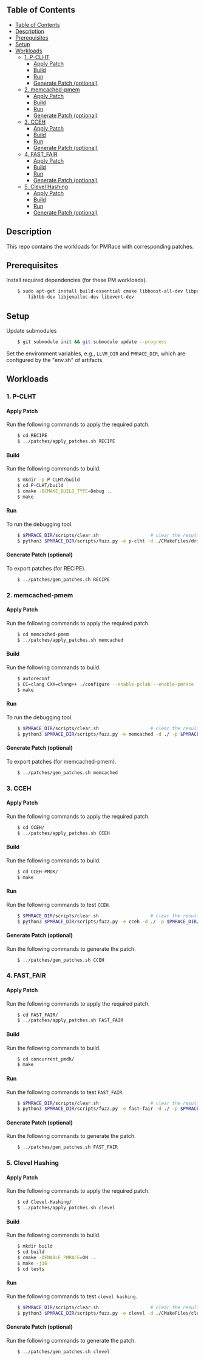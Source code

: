 Table of Contents
-----------------

- [Table of Contents](#table-of-contents)
- [Description](#description)
- [Prerequisites](#prerequisites)
- [Setup](#setup)
- [Workloads](#workloads)
  - [1. P-CLHT](#1-p-clht)
    - [Apply Patch](#apply-patch)
    - [Build](#build)
    - [Run](#run)
    - [Generate Patch (optional)](#generate-patch-optional)
  - [2. memcached-pmem](#2-memcached-pmem)
    - [Apply Patch](#apply-patch-1)
    - [Build](#build-1)
    - [Run](#run-1)
    - [Generate Patch (optional)](#generate-patch-optional-1)
  - [3. CCEH](#3-cceh)
    - [Apply Patch](#apply-patch-2)
    - [Build](#build-2)
    - [Run](#run-2)
    - [Generate Patch (optional)](#generate-patch-optional-2)
  - [4. FAST_FAIR](#4-fast_fair)
    - [Apply Patch](#apply-patch-3)
    - [Build](#build-3)
    - [Run](#run-3)
    - [Generate Patch (optional)](#generate-patch-optional-3)
  - [5. Clevel Hashing](#5-clevel-hashing)
    - [Apply Patch](#apply-patch-4)
    - [Build](#build-4)
    - [Run](#run-4)
    - [Generate Patch (optional)](#generate-patch-optional-4)

## Description

This repo contains the workloads for PMRace with corresponding patches.

## Prerequisites

Install required dependencies (for these PM workloads).

```sh
    $ sudo apt-get install build-essential cmake libboost-all-dev libpapi-dev default-jdk \
        libtbb-dev libjemalloc-dev libevent-dev
```

## Setup

Update submodules

```sh
    $ git submodule init && git submodule update --progress
```

Set the environment variables, e.g., `LLVM_DIR` and `PMRACE_DIR`, which are configured by the "env.sh" of artifacts.

## Workloads

### 1. P-CLHT

#### Apply Patch

Run the following commands to apply the required patch.

```sh
    $ cd RECIPE
    $ ../patches/apply_patches.sh RECIPE
```

#### Build

Run the following commands to build.

```sh
    $ mkdir -p P-CLHT/build
    $ cd P-CLHT/build
    $ cmake -DCMAKE_BUILD_TYPE=Debug ..
    $ make
```

#### Run

To run the debugging tool.

```sh
    $ $PMRACE_DIR/scripts/clear.sh                   # clear the results of previous tests
    $ python3 $PMRACE_DIR/scripts/fuzz.py -e p-clht -d ./CMakeFiles/driver.dir -p $PMRACE_DIR/deps/pmdk -s /path/to/seeds
```

#### Generate Patch (optional)

To export patches (for RECIPE).

```sh
    $ ../patches/gen_patches.sh RECIPE
```

### 2. memcached-pmem

#### Apply Patch

Run the following commands to apply the required patch.

```sh
    $ cd memcached-pmem
    $ ../patches/apply_patches.sh memcached
```

#### Build

Run the following commands to build.

```sh
    $ autoreconf
    $ CC=clang CXX=clang++ ./configure --enable-pslab --enable-pmrace
    $ make
```

#### Run

To run the debugging tool.

```sh
    $ $PMRACE_DIR/scripts/clear.sh                   # clear the results of previous tests
    $ python3 $PMRACE_DIR/scripts/fuzz.py -e memcached -d ./ -p $PMRACE_DIR/deps/pmdk -s /path/to/seeds
```

#### Generate Patch (optional)

To export patches (for memcached-pmem).

```sh
    $ ../patches/gen_patches.sh memcached
```

### 3. CCEH

#### Apply Patch

Run the following commands to apply the required patch.

```sh
    $ cd CCEH/
    $ ../patches/apply_patches.sh CCEH
```

#### Build

Run the following commands to build.

```sh
    $ cd CCEH-PMDK/
    $ make
```

#### Run

Run the following commands to test `CCEH`.

```sh
    $ $PMRACE_DIR/scripts/clear.sh                   # clear the results of previous tests
    $ python3 $PMRACE_DIR/scripts/fuzz.py -e cceh -d ./ -p $PMRACE_DIR/deps/pmdk -s /path/to/seeds
```

#### Generate Patch (optional)

Run the following commands to generate the patch.

```sh
    $ ../patches/gen_patches.sh CCEH
```

### 4. FAST_FAIR

#### Apply Patch

Run the following commands to apply the required patch.

```sh
    $ cd FAST_FAIR/
    $ ../patches/apply_patches.sh FAST_FAIR
```

#### Build

Run the following commands to build.

```sh
    $ cd concurrent_pmdk/
    $ make
```

#### Run

Run the following commands to test `FAST_FAIR`.

```sh
    $ $PMRACE_DIR/scripts/clear.sh                   # clear the results of previous tests
    $ python3 $PMRACE_DIR/scripts/fuzz.py -e fast-fair -d ./ -p $PMRACE_DIR/deps/pmdk -s /path/to/seeds
```

#### Generate Patch (optional)

Run the following commands to generate the patch.

```sh
    $ ../patches/gen_patches.sh FAST_FAIR
```

### 5. Clevel Hashing

#### Apply Patch

Run the following commands to apply the required patch.

```sh
    $ cd Clevel-Hashing/
    $ ../patches/apply_patches.sh clevel
```

#### Build

Run the following commands to build.

```sh
    $ mkdir build
    $ cd build
    $ cmake -DENABLE_PMRACE=ON ..
    $ make -j16
    $ cd tests
```

#### Run

Run the following commands to test `clevel hashing`.

```sh
    $ $PMRACE_DIR/scripts/clear.sh                   # clear the results of previous tests
    $ python3 $PMRACE_DIR/scripts/fuzz.py -e clevel -d ./CMakeFiles/clevel_hash_ycsb.dir -p $PMRACE_DIR/deps/pmdk -s /path/to/seeds
```

#### Generate Patch (optional)

Run the following commands to generate the patch.

```sh
    $ ../patches/gen_patches.sh clevel
```
